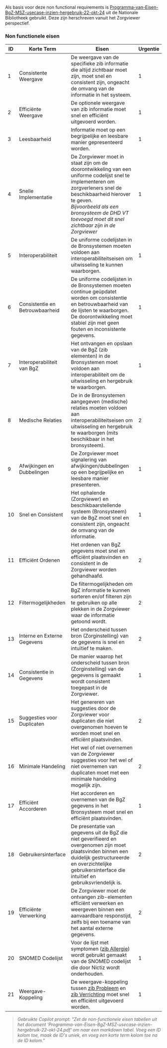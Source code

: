 Als basis voor deze non functional requirements is [Programma-van-Eisen-BgZ-MSZ-usecase-inzien-hergebruik-22-okt-24](https://nationalebibliotheek.nictiz.nl/bibliotheek/bgz-msz/) uit de Nationale Bibliotheek gebruikt.
Deze zijn herschreven vanuit het Zorgviewer perspectief.

### Non functionele eisen

| ID | Korte Term | Eisen | Urgentie |
| --- | --- | --- | --- |
| 1 | Consistente Weergave | De weergave van de specifieke zib informatie die altijd zichtbaar moet zijn, moet snel en consistent zijn, ongeacht de omvang van de informatie in het systeem. | 1 |
| 2 | Efficiënte Weergave | De optionele weergave van zib informatie moet snel en efficiënt uitgevoerd worden. | 1 |
| 3 | Leesbaarheid | Informatie moet op een begrijpelijke en leesbare manier gepresenteerd worden. | 1 |
| 4 | Snelle Implementatie | De Zorgviewer moet in staat zijn om de doorontwikkeling van een uniforme codelijst snel te implementeren om zorgverleners snel de beschikbaarheid hierover te geven.<br/>*Bijvoorbeeld als een bronsysteem de DHD VT toevoegd moet dit snel zichtbaar zijn in de Zorgviewer* | 1 |
| 5 | Interoperabiliteit | De uniforme codelijsten in de Bronsystemen moeten voldoen aan interoperabiliteitseisen om uitwisseling te kunnen waarborgen. | 1 |
| 6 | Consistentie en Betrouwbaarheid | De uniforme codelijsten in de Bronsystemen moeten continue geüpdatet worden om consistentie en betrouwbaarheid van de lijsten te waarborgen. De doorontwikkeling moet stabiel zijn met geen fouten en inconsistente gegevens. | 1 |
| 7 | Interoperabiliteit van BgZ | Het ontvangen en opslaan van de BgZ (zib elementen) in de Bronsystemen moet voldoen aan interoperabiliteit om de uitwisseling en hergebruik te waarborgen. | 1 |
| 8 | Medische Relaties | De in de Bronsystemen aangegeven (medische) relaties moeten voldoen aan interoperabiliteitseisen om uitwisseling en hergebruik te waarborgen (mits beschikbaar in het bronsysteem). | 2 |
| 9 | Afwijkingen en Dubbelingen | De Zorgviewer moet signalering van afwijkingen/dubbelingen op een begrijpelijke en leesbare manier presenteren. | 1 |
| 10 | Snel en Consistent | Het ophalende (Zorgviewer) en beschikbaarstellende systeem (Bronsysteem) van de BgZ moet snel en consistent zijn, ongeacht de omvang van de informatie. | 1 |
| 11 | Efficiënt Ordenen | Het ordenen van BgZ gegevens moet snel en efficiënt plaatsvinden en consistent in de Zorgviewer worden gehandhaafd. | 2 |
| 12 | Filtermogelijkheden | De filtermogelijkheden om BgZ informatie te kunnen sorteren en/of filteren zijn te gebruiken op alle plekken in de Zorgviewer waar de informatie getoond wordt. | 2 |
| 13 | Interne en Externe Gegevens | Het onderscheid tussen bron (Zorginstelling) van de gegevens is snel en intuïtief te maken. | 2 |
| 14 | Consistentie in Gegevens | De manier waarop het onderscheid tussen bron (Zorginstelling) van de gegevens is gemaakt wordt consistent toegepast in de Zorgviewer. | 1 |
| 15 | Suggesties voor Duplicaten | Het genereren van suggesties door de Zorgviewer voor duplicaten die niet overgenomen hoeven te worden moet snel en efficiënt plaatsvinden. | 2 |
| 16 | Minimale Handeling | Het wel of niet overnemen van de Zorgviewer suggesties voor het wel of niet overnemen van duplicaten moet met een minimale handeling mogelijk zijn. | 2 |
| 17 | Efficiënt Accorderen | Het accorderen en overnemen van de BgZ gegevens in het Bronsysteem moet snel en efficiënt plaatsvinden. | 1 |
| 18 | Gebruikersinterface | De presentatie van gegevens uit de BgZ die niet geverifieerd en overgenomen zijn moet plaatsvinden binnen een duidelijk gestructureerde en overzichtelijke gebruikersinterface die intuïtief en gebruiksvriendelijk is. | 2 |
| 19 | Efficiënte Verwerking | De Zorgviewer moet de ontvangen zib-elementen efficiënt verwerken en weergeven binnen een aanvaardbare responstijd, zelfs bij een toename van het aantal externe gegevens. | 2 |
| 20 | SNOMED Codelijst | Voor de lijst met symptomen ([zib Allergie](StructureDefinition-AllergyIntolerance.html)) wordt gebruikt gemaakt van de SNOMED codelijst die door Nictiz wordt onderhouden. | 1 |
| 21 | Weergave-Koppeling | De weergave-koppeling tussen [zib Probleem](StructureDefinition-Condition.html) en [zib Verrichting](StructureDefinition-Procedure.html) moet snel en efficiënt uitgevoerd worden. | 1 |

> *Gebruikte Copilot prompt: "Zet de non-functionele eisen tabellen uit het document 'Programma-van-Eisen-BgZ-MSZ-usecase-inzien-hergebruik-22-okt-24.pdf' om naar een markdown tabel. Voeg een ID kolom toe, maak de ID's uniek, en voeg een korte term kolom toe na de ID kolom."*